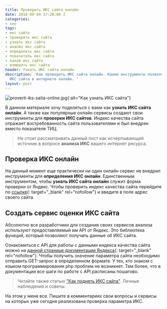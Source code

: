 ```yaml
---
title: Проверить ИКС сайта онлайн
date: 2018-09-04 17:28:00 Z
categories:
- seo
tags:
- икс сайта
- проверить икс сайта
- узнать икс сайта
- анализ икс сайта
- определить икс сайта
- показатель икс сайта
- какой икс сайта
- измерить икс сайта
header: Узнать ИКС сайта онлайн
description: 'Как проверить ИКС сайта онлайн. Какие инструменты позволяют анализировать
  ИКС сайта в интернете онлайн. '
layout: post
---
```


![proverit-iks-saita-online.jpg](/uploads/proverit-iks-saita-online.jpg){:alt="Как узнать ИКС сайта"}

В данном материале хочу поделиться с вами как **узнать ИКС сайта онлайн**. А также как популярные онлайн сервисы создают свои инструменты для **проверки ИКС сайтов**. Индекс качества сайта отражает востребованность сайта пользователями и был внедрен вместо показателя ТИЦ.

> Не стоит рассматривать данный пост как исчерпывающий источник в вопросе **анализа ИКС** вашего интернет ресурса. 

## Проверка ИКС онлайн

На данный момент еще практически ни один онлайн сервис не внедрил инструменты для **определения ИКС онлайн**. Единственным инструментом, чтобы **узнать ИКС сайта онлайн** служит форма проверки от Яндекс. Чтобы проверить индекс качества сайта перейдите по [ссылке](https://webmaster.yandex.ru/sqi/?host=){: target="_blank" rel="nofollow"} и введите в поле адрес своего сайта.

<div>
<script async src="//pagead2.googlesyndication.com/pagead/js/adsbygoogle.js"></script>
<!-- html blog article adaptive -->
<ins class="adsbygoogle"
     style="display:block"
     data-ad-client="ca-pub-7700451254687983"
     data-ad-slot="1629640353"
     data-ad-format="auto"
     data-full-width-responsive="true"></ins>
<script>
(adsbygoogle = window.adsbygoogle || []).push({});
</script>
</div>

## Создать сервис оценки ИКС сайта

Абсолютно все разработчики для создания своих сервисов анализа используют предоставляемый им API от Яндекс. Это библиотека функций, который позволяют получать данные об ИКС сайта. 

Ознакомиться с API для работы с данными индекса качества сайта можно на [данной странице документации Яндекса](https://tech.yandex.ru/webmaster/doc/dg/reference/sqi-history-docpage/){: target="_blank" rel="nofollow"}.
Чтобы получить значение параметра сайта необходимо отправить GET-запрос в определенном формате. У тех, кто знаком с языком программирования php проблем не возникнет. Тем более, что в документации все шаги по работе с API расписаны пошагово.

> Читайте также статью ["Как поднять ИКС сайта"](https://ordanax.github.io/kak-podniat-iks-saita-novyi-rieitingh-ot-iandieks). Личные наблюдения и советы.

На этом у меня все. Пишите в комментариях свои вопросы и сервисы на которых уже сегодня реализована проверка параметра ИКС.


